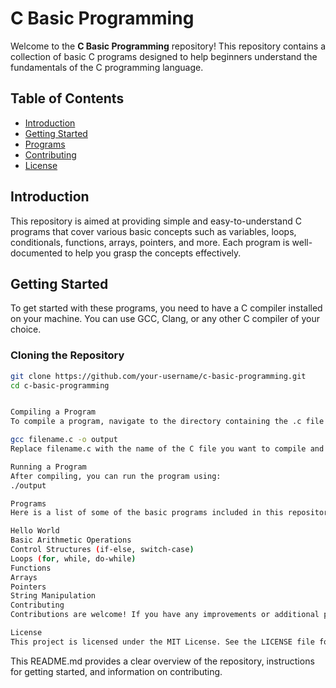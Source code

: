 # C Basic Programming

Welcome to the **C Basic Programming** repository! This repository contains a collection of basic C programs designed to help beginners understand the fundamentals of the C programming language.

## Table of Contents

- [Introduction](#introduction)
- [Getting Started](#getting-started)
- [Programs](#programs)
- [Contributing](#contributing)
- [License](#license)

## Introduction

This repository is aimed at providing simple and easy-to-understand C programs that cover various basic concepts such as variables, loops, conditionals, functions, arrays, pointers, and more. Each program is well-documented to help you grasp the concepts effectively.

## Getting Started

To get started with these programs, you need to have a C compiler installed on your machine. You can use GCC, Clang, or any other C compiler of your choice.

### Cloning the Repository

```sh
git clone https://github.com/your-username/c-basic-programming.git
cd c-basic-programming


Compiling a Program
To compile a program, navigate to the directory containing the .c file and use the following command:

gcc filename.c -o output
Replace filename.c with the name of the C file you want to compile and output with the desired name of the executable.

Running a Program
After compiling, you can run the program using:
./output

Programs
Here is a list of some of the basic programs included in this repository:

Hello World
Basic Arithmetic Operations
Control Structures (if-else, switch-case)
Loops (for, while, do-while)
Functions
Arrays
Pointers
String Manipulation
Contributing
Contributions are welcome! If you have any improvements or additional programs that you would like to add, feel free to fork the repository and submit a pull request.

License
This project is licensed under the MIT License. See the LICENSE file for more details.

```
 This README.md provides a clear overview of the repository, instructions for getting started, and information on contributing.


